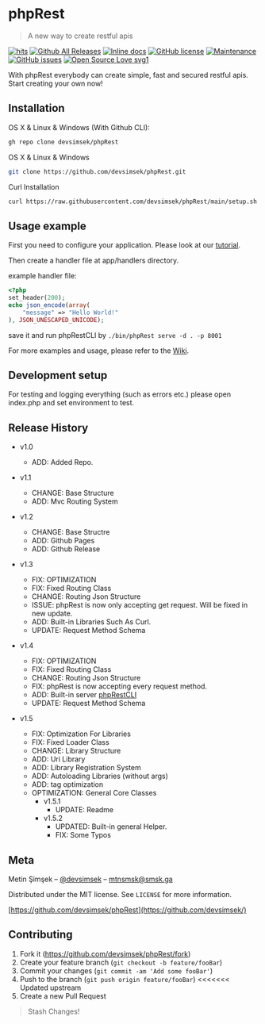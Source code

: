 # phpRest

> A new way to create restful apis

[![hits](https://hits.deltapapa.io/github/devsimsek/phpRest.svg)](https://devsimsek.github.io/phpRest)
[![Github All Releases](https://img.shields.io/github/downloads/devsimsek/phpRest/total.svg)]()
[![Inline docs](http://inch-ci.org/github/devsimsek/phpRest.svg?branch=master)](http://inch-ci.org/github/devsimsek/phpRest)
[![GitHub license](https://img.shields.io/github/license/Naereen/StrapDown.js.svg)](https://github.com/devsimsek/phpRest/blob/master/LICENSE)
[![Maintenance](https://img.shields.io/badge/Maintained%3F-yes-green.svg)](https://GitHub.com/devsimsek/phpRest/graphs/commit-activity)
[![GitHub issues](https://img.shields.io/github/issues/devsimsek/phpRest.svg)](https://GitHub.com/devsimsek/phpRest/issues/)
[![Open Source Love svg1](https://badges.frapsoft.com/os/v1/open-source.svg?v=103)](https://github.com/devsimsek/phpRest)

With phpRest everybody can create simple, fast and secured restful apis. Start creating your own now!

## Installation

OS X & Linux & Windows (With Github CLI):

```sh
gh repo clone devsimsek/phpRest
```

OS X & Linux & Windows

```sh
git clone https://github.com/devsimsek/phpRest.git
```

Curl Installation

```sh
curl https://raw.githubusercontent.com/devsimsek/phpRest/main/setup.sh | bash
```

## Usage example

First you need to configure your application. Please look at
our [tutorial](https://github.com/devsimsek/phpRest/wiki/Tutorial-%231-Configuration).

Then create a handler file at app/handlers directory.

example handler file:

```php
<?php
set_header(200);
echo json_encode(array(
    "message" => "Hello World!"
), JSON_UNESCAPED_UNICODE);
```

save it and run phpRestCLI by ```./bin/phpRest serve -d . -p 8001```

For more examples and usage, please refer to the [Wiki](wiki).

## Development setup

For testing and logging everything (such as errors etc.) please open index.php and set environment to test.

## Release History

* v1.0
    * ADD: Added Repo.
* v1.1
    * CHANGE: Base Structure
    * ADD: Mvc Routing System
* v1.2
    * CHANGE: Base Structre
    * ADD: Github Pages
    * ADD: Github Release

* v1.3
    * FIX: OPTIMIZATION
    * FIX: Fixed Routing Class
    * CHANGE: Routing Json Structure
    * ISSUE: phpRest is now only accepting get request. Will be fixed in new update.
    * ADD: Built-in Libraries Such As Curl.
    * UPDATE: Request Method Schema

* v1.4
    * FIX: OPTIMIZATION
    * FIX: Fixed Routing Class
    * CHANGE: Routing Json Structure
    * FIX: phpRest is now accepting every request method.
    * ADD: Built-in server [phpRestCLI](https://github.com/devsimsek/phpRest/wiki/lib_Cli)
    * UPDATE: Request Method Schema

* v1.5
    * FIX: Optimization For Libraries
    * FIX: Fixed Loader Class
    * CHANGE: Library Structure
    * ADD: Uri Library
    * ADD: Library Registration System
    * ADD: Autoloading Libraries (without args)
    * ADD: tag optimization
    * OPTIMIZATION: General Core Classes
        * v1.5.1
          * UPDATE: Readme
        * v1.5.2
          * UPDATED: Built-in general Helper.
          * FIX: Some Typos

## Meta

Metin Şimşek – [@devsimsek](https://smsk.me/) – mtnsmsk@smsk.ga

Distributed under the MIT license. See ``LICENSE`` for more information.

[https://github.com/devsimsek/phpRest](https://github.com/devsimsek/)

## Contributing

1. Fork it (<https://github.com/devsimsek/phpRest/fork>)
2. Create your feature branch (`git checkout -b feature/fooBar`)
3. Commit your changes (`git commit -am 'Add some fooBar'`)
4. Push to the branch (`git push origin feature/fooBar`)
   <<<<<<< Updated upstream
5. Create a new Pull Request

> Stash Changes!